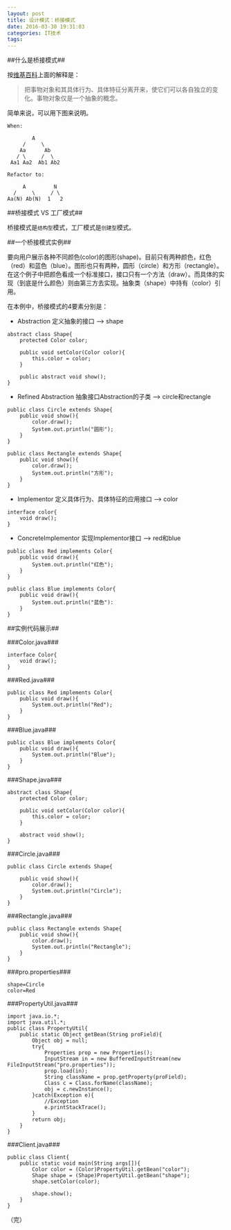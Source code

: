 ```yaml
---
layout: post
title: 设计模式：桥接模式
date: 2016-03-30 19:31:03
categories: IT技术
tags:
---
```


##什么是桥接模式##

按[维基百科](https://zh.wikipedia.org/wiki/%E6%A9%8B%E6%8E%A5%E6%A8%A1%E5%BC%8F)上面的解释是：

> 把事物对象和其具体行为、具体特征分离开来，使它们可以各自独立的变化。事物对象仅是一个抽象的概念。

简单来说，可以用下图来说明。

```
When:

        A
     /     \
    Aa      Ab
   / \     /  \
 Aa1 Aa2  Ab1 Ab2

Refactor to:

     A         N
  /     \     / \
Aa(N) Ab(N)  1   2
```

##桥接模式 VS 工厂模式##

桥接模式是`结构型`模式，工厂模式是`创建型`模式。

##一个桥接模式实例##

要向用户展示各种不同颜色(color)的图形(shape)。目前只有两种颜色，红色（red）和蓝色（blue）。图形也只有两种，圆形（circle）和方形（rectangle）。在这个例子中把颜色看成一个标准接口，接口只有一个方法（draw）。而具体的实现（到底是什么颜色）则由第三方去实现。抽象类（shape）中持有（color）引用。

在本例中，桥接模式的4要素分别是：

- Abstraction 定义抽象的接口 --> shape

```
abstract class Shape{
    protected Color color;

    public void setColor(Color color){
        this.color = color;
    }

    public abstract void show();
}
```

- Refined Abstraction 抽象接口Abstraction的子类 --> circle和rectangle

```
public class Circle extends Shape{
    public void show(){
        color.draw();
        System.out.println("圆形");
    }
}
```

```
public class Rectangle extends Shape{
    public void show(){
        color.draw();
        System.out.println("方形");
    }
}
```

- Implementor 定义具体行为、具体特征的应用接口 --> color

```
interface color{
    void draw();
}
```

- ConcreteImplementor 实现Implementor接口 --> red和blue

```
public class Red implements Color{
    public void draw(){
        System.out.println("红色");
    }
}
```

```
public class Blue implements Color{
    public void draw(){
        System.out.println("蓝色"):
    }
}
```

##实例代码展示##

###Color.java###
```
interface Color{
    void draw();
}
```

###Red.java###
```
public class Red implements Color{
    public void draw(){
        System.out.println("Red");
    }
}
```

###Blue.java###
```
public class Blue implements Color{
    public void draw(){
        System.out.println("Blue");
    }
}
```

###Shape.java###
```
abstract class Shape{
    protected Color color;

    public void setColor(Color color){
        this.color = color;
    }

    abstract void show();
}
```

###Circle.java###
```
public class Circle extends Shape{

    public void show(){
        color.draw();
        System.out.println("Circle");
    }
}
```

###Rectangle.java###
```
public class Rectangle extends Shape{
    public void show(){
        color.draw();
        System.out.println("Rectangle");
    }
}
```

###pro.properties###
```
shape=Circle
color=Red
```

###PropertyUtil.java###
```
import java.io.*;
import java.util.*;
public class PropertyUtil{
    public static Object getBean(String proField){
        Object obj = null;
        try{
            Properties prop = new Properties();
            InputStream in = new BufferedInputStream(new FileInputStream("pro.properties"));
            prop.load(in);
            String className = prop.getProperty(proField);
            Class c = Class.forName(className);
            obj = c.newInstance();
        }catch(Exception e){
            //Exception
            e.printStackTrace();
        }
        return obj;
    }
}
```

###Client.java###
```
public class Client{
    public static void main(String args[]){
        Color color = (Color)PropertyUtil.getBean("color");
        Shape shape = (Shape)PropertyUtil.getBean("shape");
        shape.setColor(color);

        shape.show();
    }
}
```

（完）
